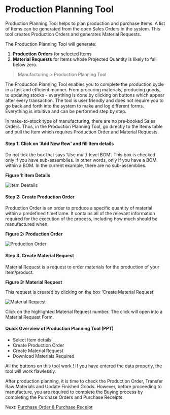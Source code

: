# Production Planning Tool

<p class="lead">Production Planning Tool helps to plan production and purchase Items. A list of Items can be generated from the open Sales Orders in the system. This tool creates Production Orders and generates Material Requests.</p>

The Production Planning Tool will generate:

1. **Production Orders** for selected Items 
2. **Material Requests** for Items whose Projected Quantity is likely to fall below zero.

> Manufacturing > Production Planning Tool

The Production Planning Tool enables you to complete the production cycle in a fast and efficient manner. From procuring materials, producing goods, to updating stocks - everything is done by clicking on buttons which appear after every transaction. The tool is user friendly and does not require you to go back and forth into the system to make and log different forms. Everything is intuitive and can be performed step by step. 

In make-to-stock type of manufacturing, there are no pre-booked Sales Orders. Thus, in the Production Planning Tool, go directly to the Items table and pull the Item which requires Production Order and Material Requests.

#### Step 1: Click on 'Add New Row' and fill Item details

Do not tick the box that says ‘Use multi-level BOM’. This box is checked only if you have sub-assemblies. In other words, only if you have a BOM within a BOM. In the current example, there are no sub-assemblies.

__Figure 1: Item Details__

![Item Deetails](/assets/manual_erpnext_com/old_images/erpnext/m-t-s-ppt-pull-items.png)

 
#### Step 2: Create Production Order

Production Order is an order to produce a specific quantity of material within a predefined timeframe. It contains all of the relevant information required for the execution of the process, including how much should be manufactured when. 

__Figure 2: Production Order__

![Production Order ](/assets/manual_erpnext_com/old_images/erpnext/m-t-s-ppt-create-po.png)

#### Step 3: Create Material Request

Material Request is a request to order materials for the production of your Item/product.

__Figure 3: Material Request__

This request is created by clicking on the box ‘Create Material Request’

![Material Request](/assets/manual_erpnext_com/old_images/erpnext/m-t-s-ppt-material-request.png)


Click on the highlighted Material Request number. The click will open into a Material Request Form. 


#### Quick Overview of Production Planning Tool (PPT)

* Select Item details
* Create Production Order
* Create Material Request
* Download Materials Required

<i class="icon-lightbulb text-warning" style="font-size: 200%"></i> All the buttons on this tool work ! If you have entered the data properly, the tool will work flawlessly.

After  production planning, it is time to check the Production Order, Transfer Raw Materials and Update Finished Goods. However, before proceeding to manufacture, you are required to complete the Buying process by completing the Purchase Orders and Purchase Receipts. 

Next: [Purchase Order & Purchase Receipt](/guide-books/make-to-stock/buying)
